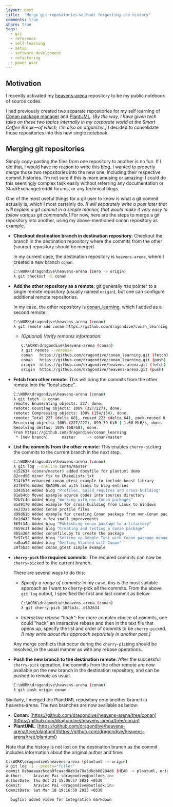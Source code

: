 ```yaml
---
layout: post
title:  "Merge git repositories—without forgetting the history"
comments: true
share: true
tags:
  - git
  - reference
  - self learning
  - setup
  - software development
  - refactoring
  - power user
---
```


## Motivation 

I recently activated my [heavens-arena](https://github.com/dragondive/heavens-arena) repository to be my public notebook of source codes.

I had previously created two separate repositories for my self learning of [Conan package manager](https://github.com/dragondive/conan_learning) and [PlantUML](https://github.com/dragondive/plantuml_demo). *[By the way, I have given tech talks on these two topics internally in my corporate world at the Smart Coffee Break—of which, I'm also an organizer.]* I decided to consolidate those repositories into this new single notebook.

## Merging git repositories

Simply copy-pasting the files from one repository to another is no fun. If I did that, I would have no reason to write this blog. I wanted to properly *merge* those two repositories into the new one, including their respective commit histories. I'm not sure if this is more amusing or amazing: I could do this seemingly complex task easily without referring any documentation or StackExchange/reddit forums, or any technical blogs. 

One of the most useful things for a git user to know is what a git commit actually is, which I most certainly do. *[I will separately write a post later that will explain a git commit in a simple manner, that would make it very easy to follow various git commands.]* For now, here are the steps to merge a git repository into another, using my above-mentioned conan repository as example.

* **Checkout destination branch in destination repository**: Checkout the branch in the destination repository where the commits from the other (source) repository should be merged.

  In my current case, the destination repository is `heavens-arena`, where I created a new branch `conan`.

  ```bash
  C:\WORK\dragondive\heavens-arena (zero -> origin)
  λ git checkout -b conan
  ```

* **Add the other repository as a remote**: git generally has pointer to a single remote repository (usually named `origin`), but one can configure additional remote repositories.

  In my case, the other repository is [conan_learning](https://github.com/dragondive/conan_learning.git), which I added as a second remote:

  ```bash
  C:\WORK\dragondive\heavens-arena (conan)
  λ git remote add conan https://github.com/dragondive/conan_learning.git
  ```

  - *(Optional) Verify remotes information*:

    ```bash
    C:\WORK\dragondive\heavens-arena (conan)
    λ git remote --verbose
    conan   https://github.com/dragondive/conan_learning.git (fetch)
    conan   https://github.com/dragondive/conan_learning.git (push)
    origin  https://github.com/dragondive/heavens-arena.git (fetch)
    origin  https://github.com/dragondive/heavens-arena.git (push)
    ```

* **Fetch from other remote**: This will bring the commits from the other remote into the "local scope".

  ```bash
  C:\WORK\dragondive\heavens-arena (conan)
  λ git fetch -p conan
  remote: Enumerating objects: 227, done.
  remote: Counting objects: 100% (227/227), done.
  remote: Compressing objects: 100% (154/154), done.
  remote: Total 227 (delta 68), reused 223 (delta 64), pack-reused 0
  Receiving objects: 100% (227/227), 899.79 KiB | 1.60 MiB/s, done.
  Resolving deltas: 100% (68/68), done.
  From https://github.com/dragondive/conan_learning
   * [new branch]      master     -> conan/master
  ```

* **List the commits from the other remote**: This enables `cherry-pick`ing the commits to the current branch in the next step.

  ```bash
  C:\WORK\dragondive\heavens-arena (conan)                                               
  λ git log --oneline conan/master                                                       
  e152634 (conan/master) added doxyfile for plantuml demo                                
  82ccd56 minor fix to CMakeLists.txt                                                    
  514fb75 enhanced conan_gtest example to include boost library                          
  83f84f6 Added README.md with links to blog entries                                     
  b343514 Added blog "Profiles, build_requires and cross-building"                       
  01eb4cb Moved example source codes into sources directory                              
  92b7c4d Added blog "Working with non-Conan packages"                                   
  05d9170 Added example for cross-building from Linux to Windows                         
  ae233a3 Added Conan profile files                                                      
  d99d61b Added example for creating Conan package from non-Conan packages               
  6e2d432 Made a few small improvements                                                  
  869f34a Added blog "Publishing conan package to artifactory"                           
  4659c3f Added blog "Creating and testing a conan package"                              
  9b5a364 Added conanfile.py to create the package                                       
  5e57c52 Added blog "Setting up Google Test with Conan package manager"                 
  ea0aa94 Added blog "Getting Started with Conan"                                        
  38f5b3c Added conan_gtest simple example                                               
  ```

* **`cherry-pick` the required commits**: The required commits can now be `cherry-pick`ed to the current branch.

  There are several ways to do this:

  - *Specify a range of commits*: In my case, this is the most suitable approach as I want to cherry-pick all the commits. From the above `git log` output, I specified the first and last commit as below:

    ```bash
    C:\WORK\dragondive\heavens-arena (conan)
    λ git cherry-pick 38f5b3c..e152634
    ```

  - *Interactive rebase "hack"*: For more complex choice of commits, one could "hack" an interactive rebase and then in the text file that opens up, specify the list and order of commits to be `cherry-pick`ed. *[I may write about this approach separately in another post.]*

  Any merge conflicts that occur during the `cherry-pick`ing should be resolved, in the usual manner as with any rebase operations.

* **Push the new branch to the destination remote**: After the successful `cherry-pick` operation, the commits from the other remote are now available on the new branch in the destination repository, and can be pushed to remote as usual.

  ```bash
  C:\WORK\dragondive\heavens-arena (conan)
  λ git push origin conan
  ```

Similarly, I merged the PlantUML repository onto another branch in heavens-arena. The two branches are now available as below:

* **Conan**: [https://github.com/dragondive/heavens-arena/tree/conan](https://github.com/dragondive/heavens-arena/tree/conan)
* **PlantUML**: [https://github.com/dragondive/heavens-arena/tree/plantuml](https://github.com/dragondive/heavens-arena/tree/plantuml)

Note that the history is not lost on the destination branch as the commit includes information about the original author and time:

```bash
C:\WORK\dragondive\heavens-arena (plantuml -> origin)
λ git log -1 --pretty="fuller"
commit 8ebaeaaac6ceb9fcaacd0eb3a70a3d6cb80284d6 (HEAD -> plantuml, origin/plantuml)
Author:     Aravind Pai <dragondive@outlook.in>
AuthorDate: Thu Oct 21 15:06:57 2021 +0530
Commit:     Aravind Pai <dragondive@outlook.in>
CommitDate: Sat Mar 18 19:16:50 2023 +0530

  bugfix: added video for integration markdown
```